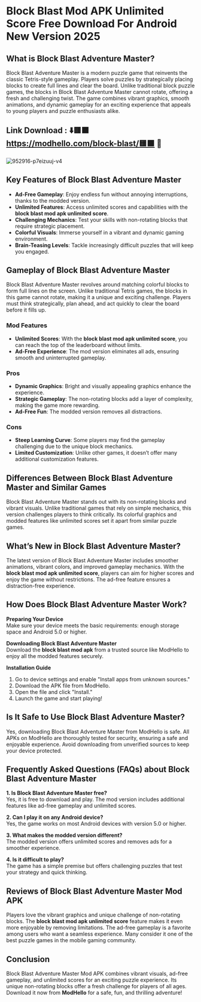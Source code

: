 # Block Blast Mod APK Unlimited Score Free Download For Android New Version 2025

## What is Block Blast Adventure Master?

Block Blast Adventure Master is a modern puzzle game that reinvents the classic Tetris-style gameplay. Players solve puzzles by strategically placing blocks to create full lines and clear the board. Unlike traditional block puzzle games, the blocks in Block Blast Adventure Master cannot rotate, offering a fresh and challenging twist. The game combines vibrant graphics, smooth animations, and dynamic gameplay for an exciting experience that appeals to young players and puzzle enthusiasts alike.

## Link Download : ⬇️🟥🟧https://modhello.com/block-blast/🟨🟩 📲
![952916-p7eizuuj-v4](https://github.com/user-attachments/assets/12434d51-d75c-405e-b8d2-bc0f8efb1064)

## Key Features of Block Blast Adventure Master

- **Ad-Free Gameplay**: Enjoy endless fun without annoying interruptions, thanks to the modded version.
- **Unlimited Features**: Access unlimited scores and capabilities with the **block blast mod apk unlimited score**.
- **Challenging Mechanics**: Test your skills with non-rotating blocks that require strategic placement.
- **Colorful Visuals**: Immerse yourself in a vibrant and dynamic gaming environment.
- **Brain-Teasing Levels**: Tackle increasingly difficult puzzles that will keep you engaged.

## Gameplay of Block Blast Adventure Master

Block Blast Adventure Master revolves around matching colorful blocks to form full lines on the screen. Unlike traditional Tetris games, the blocks in this game cannot rotate, making it a unique and exciting challenge. Players must think strategically, plan ahead, and act quickly to clear the board before it fills up.

### Mod Features
- **Unlimited Scores**: With the **block blast mod apk unlimited score**, you can reach the top of the leaderboard without limits.  
- **Ad-Free Experience**: The mod version eliminates all ads, ensuring smooth and uninterrupted gameplay.

### Pros
- **Dynamic Graphics**: Bright and visually appealing graphics enhance the experience.  
- **Strategic Gameplay**: The non-rotating blocks add a layer of complexity, making the game more rewarding.  
- **Ad-Free Fun**: The modded version removes all distractions.  

### Cons
- **Steep Learning Curve**: Some players may find the gameplay challenging due to the unique block mechanics.  
- **Limited Customization**: Unlike other games, it doesn’t offer many additional customization features.

## Differences Between Block Blast Adventure Master and Similar Games

Block Blast Adventure Master stands out with its non-rotating blocks and vibrant visuals. Unlike traditional games that rely on simple mechanics, this version challenges players to think critically. Its colorful graphics and modded features like unlimited scores set it apart from similar puzzle games.

## What’s New in Block Blast Adventure Master?

The latest version of Block Blast Adventure Master includes smoother animations, vibrant colors, and improved gameplay mechanics. With the **block blast mod apk unlimited score**, players can aim for higher scores and enjoy the game without restrictions. The ad-free feature ensures a distraction-free experience.

## How Does Block Blast Adventure Master Work?

**Preparing Your Device**  
Make sure your device meets the basic requirements: enough storage space and Android 5.0 or higher.

**Downloading Block Blast Adventure Master**  
Download the **block blast mod apk** from a trusted source like ModHello to enjoy all the modded features securely.  

**Installation Guide**  
1. Go to device settings and enable "Install apps from unknown sources."  
2. Download the APK file from ModHello.  
3. Open the file and click "Install."  
4. Launch the game and start playing!  

## Is It Safe to Use Block Blast Adventure Master?

Yes, downloading Block Blast Adventure Master from ModHello is safe. All APKs on ModHello are thoroughly tested for security, ensuring a safe and enjoyable experience. Avoid downloading from unverified sources to keep your device protected.

## Frequently Asked Questions (FAQs) about Block Blast Adventure Master

**1. Is Block Blast Adventure Master free?**  
Yes, it is free to download and play. The mod version includes additional features like ad-free gameplay and unlimited scores.  

**2. Can I play it on any Android device?**  
Yes, the game works on most Android devices with version 5.0 or higher.  

**3. What makes the modded version different?**  
The modded version offers unlimited scores and removes ads for a smoother experience.  

**4. Is it difficult to play?**  
The game has a simple premise but offers challenging puzzles that test your strategy and quick thinking.

## Reviews of Block Blast Adventure Master Mod APK

Players love the vibrant graphics and unique challenge of non-rotating blocks. The **block blast mod apk unlimited score** feature makes it even more enjoyable by removing limitations. The ad-free gameplay is a favorite among users who want a seamless experience. Many consider it one of the best puzzle games in the mobile gaming community.

## Conclusion  

Block Blast Adventure Master Mod APK combines vibrant visuals, ad-free gameplay, and unlimited scores for an exciting puzzle experience. Its unique non-rotating blocks offer a fresh challenge for players of all ages. Download it now from **ModHello** for a safe, fun, and thrilling adventure!
